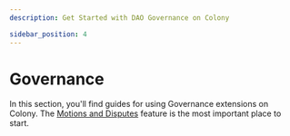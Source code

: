 ```yaml
---
description: Get Started with DAO Governance on Colony

sidebar_position: 4
---
```


# Governance

In this section, you'll find guides for using Governance extensions on Colony. The [Motions and Disputes](../governance/motions-and-disputes/) feature is the most important place to start. 